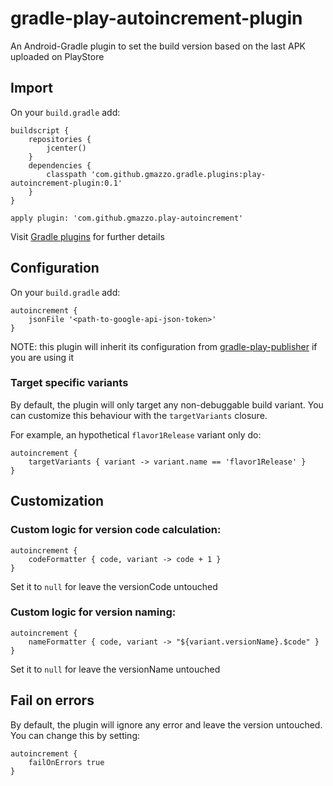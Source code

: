 # gradle-play-autoincrement-plugin
An Android-Gradle plugin to set the build version based on the last APK uploaded on PlayStore

## Import
On your `build.gradle` add:
```
buildscript {
    repositories {
        jcenter()
    }
    dependencies {
        classpath 'com.github.gmazzo.gradle.plugins:play-autoincrement-plugin:0.1'
    }
}

apply plugin: 'com.github.gmazzo.play-autoincrement'
```
Visit [Gradle plugins](https://plugins.gradle.org/plugin/com.github.gmazzo.play-autoincrement) for further details

## Configuration
On your `build.gradle` add:
```
autoincrement {
    jsonFile '<path-to-google-api-json-token>'
}
```

NOTE: this plugin will inherit its configuration from [gradle-play-publisher](https://github.com/Triple-T/gradle-play-publisher) if you are using it

### Target specific variants
By default, the plugin will only target any non-debuggable build variant.
You can customize this behaviour with the `targetVariants` closure.

For example, an hypothetical `flavor1Release` variant only do:
```
autoincrement {
    targetVariants { variant -> variant.name == 'flavor1Release' }
}
```

## Customization
### Custom logic for version code calculation:
```
autoincrement {
    codeFormatter { code, variant -> code + 1 }
}
```
Set it to `null` for leave the versionCode untouched

### Custom logic for version naming:
```
autoincrement {
    nameFormatter { code, variant -> "${variant.versionName}.$code" }
}
```
Set it to `null` for leave the versionName untouched

## Fail on errors
By default, the plugin will ignore any error and leave the version untouched. You can change this by setting:
```
autoincrement {
    failOnErrors true
}
```

